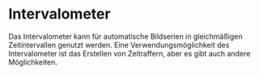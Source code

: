 # Intervalometer

Das Intervalometer kann für automatische Bildserien in gleichmäßigen Zeitintervallen genutzt werden. Eine Verwendungsmöglichkeit des Intervalometer ist das Erstellen von Zeitraffern, aber es gibt auch andere Möglichkeiten.
